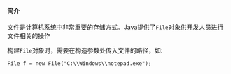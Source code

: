 #### 简介
文件是计算机系统中非常重要的存储方式。Java提供了`File`对象供开发人员进行文件相关的操作

构建`File`对象时，需要在构造参数处传入文件的路径，如:

`File f = new File("C:\\Windows\\notepad.exe");`